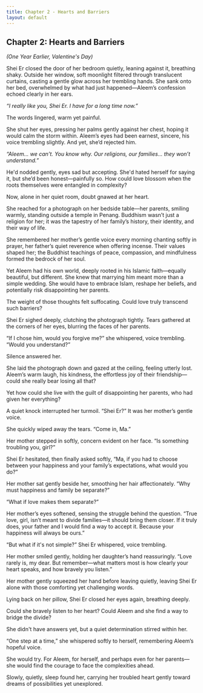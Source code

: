 ```yaml
---
title: Chapter 2 - Hearts and Barriers
layout: default
---
```


## **Chapter 2: Hearts and Barriers**

*(One Year Earlier, Valentine's Day)*

Shei Er closed the door of her bedroom quietly, leaning against it, breathing shaky. Outside her window, soft moonlight filtered through translucent curtains, casting a gentle glow across her trembling hands. She sank onto her bed, overwhelmed by what had just happened—Aleem’s confession echoed clearly in her ears.

*“I really like you, Shei Er. I have for a long time now.”*

The words lingered, warm yet painful.

She shut her eyes, pressing her palms gently against her chest, hoping it would calm the storm within. Aleem’s eyes had been earnest, sincere, his voice trembling slightly. And yet, she’d rejected him.

*“Aleem... we can’t. You know why. Our religions, our families... they won’t understand.”*

He'd nodded gently, eyes sad but accepting. She'd hated herself for saying it, but she’d been honest—painfully so. How could love blossom when the roots themselves were entangled in complexity?

Now, alone in her quiet room, doubt gnawed at her heart.

She reached for a photograph on her bedside table—her parents, smiling warmly, standing outside a temple in Penang. Buddhism wasn’t just a religion for her; it was the tapestry of her family’s history, their identity, and their way of life.

She remembered her mother’s gentle voice every morning chanting softly in prayer, her father’s quiet reverence when offering incense. Their values shaped her; the Buddhist teachings of peace, compassion, and mindfulness formed the bedrock of her soul.

Yet Aleem had his own world, deeply rooted in his Islamic faith—equally beautiful, but different. She knew that marrying him meant more than a simple wedding. She would have to embrace Islam, reshape her beliefs, and potentially risk disappointing her parents.

The weight of those thoughts felt suffocating. Could love truly transcend such barriers?

Shei Er sighed deeply, clutching the photograph tightly. Tears gathered at the corners of her eyes, blurring the faces of her parents.

“If I chose him, would you forgive me?” she whispered, voice trembling. “Would you understand?”

Silence answered her.

She laid the photograph down and gazed at the ceiling, feeling utterly lost. Aleem’s warm laugh, his kindness, the effortless joy of their friendship—could she really bear losing all that?

Yet how could she live with the guilt of disappointing her parents, who had given her everything?

A quiet knock interrupted her turmoil. “Shei Er?” It was her mother’s gentle voice.

She quickly wiped away the tears. “Come in, Ma.”

Her mother stepped in softly, concern evident on her face. “Is something troubling you, girl?”

Shei Er hesitated, then finally asked softly, “Ma, if you had to choose between your happiness and your family’s expectations, what would you do?”

Her mother sat gently beside her, smoothing her hair affectionately. “Why must happiness and family be separate?”

“What if love makes them separate?”

Her mother’s eyes softened, sensing the struggle behind the question. “True love, girl, isn’t meant to divide families—it should bring them closer. If it truly does, your father and I would find a way to accept it. Because your happiness will always be ours.”

“But what if it's not simple?” Shei Er whispered, voice trembling.

Her mother smiled gently, holding her daughter’s hand reassuringly. “Love rarely is, my dear. But remember—what matters most is how clearly your heart speaks, and how bravely you listen.”

Her mother gently squeezed her hand before leaving quietly, leaving Shei Er alone with those comforting yet challenging words.

Lying back on her pillow, Shei Er closed her eyes again, breathing deeply.

Could she bravely listen to her heart? Could Aleem and she find a way to bridge the divide?

She didn't have answers yet, but a quiet determination stirred within her.

“One step at a time,” she whispered softly to herself, remembering Aleem’s hopeful voice.

She would try. For Aleem, for herself, and perhaps even for her parents—she would find the courage to face the complexities ahead.

Slowly, quietly, sleep found her, carrying her troubled heart gently toward dreams of possibilities yet unexplored.